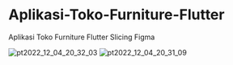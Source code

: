 # Aplikasi-Toko-Furniture-Flutter
Aplikasi Toko Furniture Flutter Slicing Figma

![pt2022_12_04_20_32_03](https://user-images.githubusercontent.com/105861803/205493401-ce743483-9c47-4bda-8124-7f180757d145.jpg)
![pt2022_12_04_20_31_09](https://user-images.githubusercontent.com/105861803/205493407-fe476826-bfcb-4dd7-9486-97dce1a60be9.jpg)
